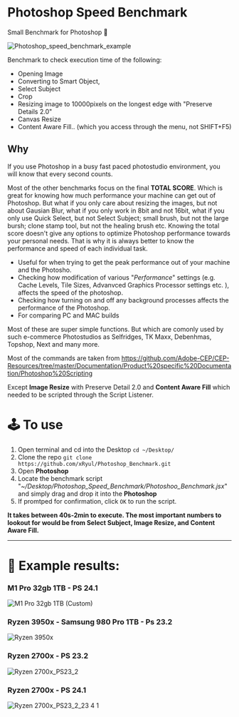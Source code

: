 # Photoshop Speed Benchmark
Small Benchmark for Photoshop 🚀

![Photoshop_speed_benchmark_example](https://user-images.githubusercontent.com/47340038/179255250-5907925f-b439-4abf-82a5-e293b53fada9.gif)

Benchmark to check execution time of the following:
- Opening Image
- Converting to Smart Object,
- Select Subject
- Crop
- Resizing image to 10000pixels on the longest edge with "Preserve Details 2.0" 
- Canvas Resize
- Content Aware Fill.. (which you access through the menu, not SHIFT+F5)

## Why
If you use Photoshop in a busy fast paced photostudio environment, you will know that every second counts. 

Most of the other benchmarks focus on the final **TOTAL SCORE**. Which is great for knowing how much performance your machine can get out of Photoshop. But what if you only care about resizing the images, but not about Gausian Blur, what if you only work in 8bit and not 16bit, what if you only use Quick Select, but not Select Subject; small brush, but not the large bursh; clone stamp tool, but not the healing brush etc. Knowing the total score doesn't give any options to optimize Photoshop performance towards your personal needs. That is why it is always better to know the performance and speed of each individual task. 

- Useful for when trying to get the peak performance out of your machine and the Photosho. 
- Checking how modification of various "_Performance_" settings (e.g. Cache Levels, Tile Sizes, Advanvced Graphics Processor settings etc. ), affects the speed of the photoshop. 
- Checking how turning on and off any background processes affects the performance of the Photoshop. 
- For comparing PC and MAC builds

Most of these are super simple functions. But which are comonly used by such e-commerce Photostudios as Selfridges, TK Maxx, Debenhmas, Topshop, Next and many more. 

Most of the commands are taken from https://github.com/Adobe-CEP/CEP-Resources/tree/master/Documentation/Product%20specific%20Documentation/Photoshop%20Scripting

Except **Image Resize** with Preserve Detail 2.0 and **Content Aware Fill** which needed to be scripted through the Script Listener. 


# 🕹 To use
1. Open terminal and cd into the Desktop `cd ~/Desktop/`
2. Clone the repo `git clone https://github.com/xRyul/Photoshop_Benchmark.git`
3. Open **Photoshop**
4. Locate  the benchmark script "_~/Desktop/Photoshop_Speed_Benchmark/Photoshoo_Benchmark.jsx_" and simply drag and drop it into the **Photoshop**
5. If promtped for confirmation, click `OK` to run the script.

**It takes between 40s-2min to execute. The most important numbers to lookout for would be from Select Subject, Image Resize, and Content Aware Fill.**

---
# 🏁 Example results:
### M1 Pro 32gb 1TB - PS 24.1
![M1 Pro 32gb 1TB (Custom)](https://user-images.githubusercontent.com/47340038/179262740-1a10be93-4a71-4382-a16b-6ee2541000c0.jpg)

### Ryzen 3950x - Samsung 980 Pro 1TB - Ps 23.2
![Ryzen 3950x](https://user-images.githubusercontent.com/47340038/179261960-3718cb7a-0c79-40bd-94fa-13164cfe82cf.jpg)

### Ryzen 2700x - PS 23.2
![Ryzen 2700x_PS23_2](https://user-images.githubusercontent.com/47340038/179260549-52c4a87f-d89b-4c0d-837f-11698eef134e.jpg)

### Ryzen 2700x - PS 24.1
![Ryzen 2700x_PS23_2_23 4 1](https://user-images.githubusercontent.com/47340038/179260612-391e714a-5773-466a-a17b-259d94929e6c.jpg)





 
